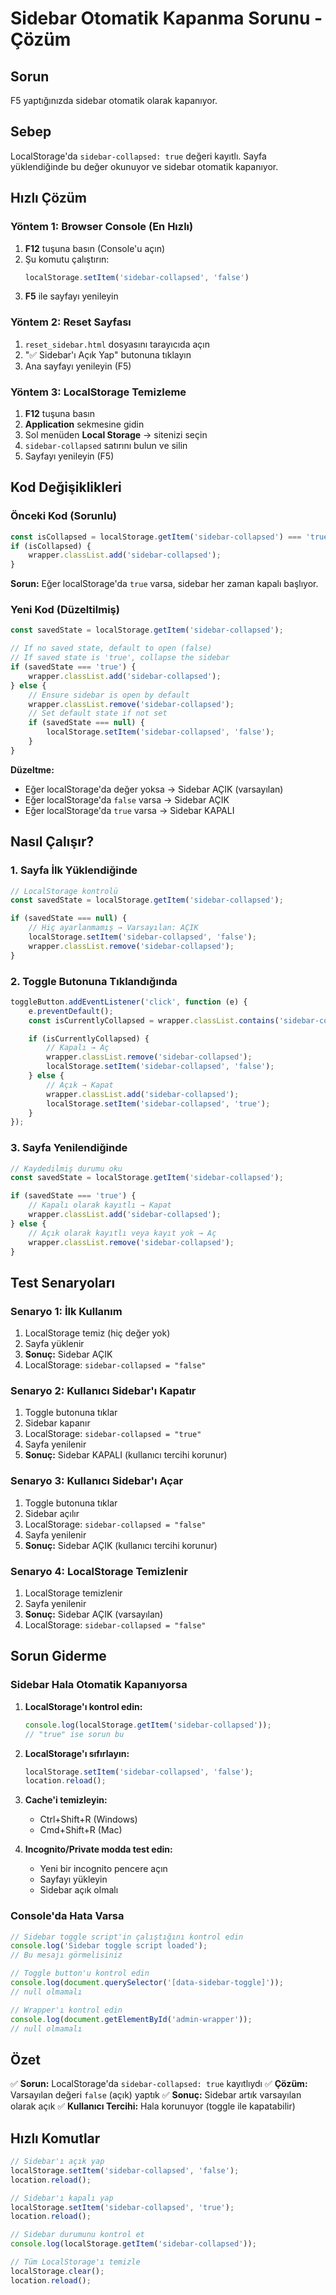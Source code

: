 # Sidebar Otomatik Kapanma Sorunu - Çözüm

## Sorun
F5 yaptığınızda sidebar otomatik olarak kapanıyor.

## Sebep
LocalStorage'da `sidebar-collapsed: true` değeri kayıtlı. Sayfa yüklendiğinde bu değer okunuyor ve sidebar otomatik kapanıyor.

## Hızlı Çözüm

### Yöntem 1: Browser Console (En Hızlı)
1. **F12** tuşuna basın (Console'u açın)
2. Şu komutu çalıştırın:
   ```javascript
   localStorage.setItem('sidebar-collapsed', 'false')
   ```
3. **F5** ile sayfayı yenileyin

### Yöntem 2: Reset Sayfası
1. `reset_sidebar.html` dosyasını tarayıcıda açın
2. "✅ Sidebar'ı Açık Yap" butonuna tıklayın
3. Ana sayfayı yenileyin (F5)

### Yöntem 3: LocalStorage Temizleme
1. **F12** tuşuna basın
2. **Application** sekmesine gidin
3. Sol menüden **Local Storage** → sitenizi seçin
4. `sidebar-collapsed` satırını bulun ve silin
5. Sayfayı yenileyin (F5)

## Kod Değişiklikleri

### Önceki Kod (Sorunlu)
```javascript
const isCollapsed = localStorage.getItem('sidebar-collapsed') === 'true';
if (isCollapsed) {
    wrapper.classList.add('sidebar-collapsed');
}
```
**Sorun:** Eğer localStorage'da `true` varsa, sidebar her zaman kapalı başlıyor.

### Yeni Kod (Düzeltilmiş)
```javascript
const savedState = localStorage.getItem('sidebar-collapsed');

// If no saved state, default to open (false)
// If saved state is 'true', collapse the sidebar
if (savedState === 'true') {
    wrapper.classList.add('sidebar-collapsed');
} else {
    // Ensure sidebar is open by default
    wrapper.classList.remove('sidebar-collapsed');
    // Set default state if not set
    if (savedState === null) {
        localStorage.setItem('sidebar-collapsed', 'false');
    }
}
```

**Düzeltme:**
- Eğer localStorage'da değer yoksa → Sidebar AÇIK (varsayılan)
- Eğer localStorage'da `false` varsa → Sidebar AÇIK
- Eğer localStorage'da `true` varsa → Sidebar KAPALI

## Nasıl Çalışır?

### 1. Sayfa İlk Yüklendiğinde
```javascript
// LocalStorage kontrolü
const savedState = localStorage.getItem('sidebar-collapsed');

if (savedState === null) {
    // Hiç ayarlanmamış → Varsayılan: AÇIK
    localStorage.setItem('sidebar-collapsed', 'false');
    wrapper.classList.remove('sidebar-collapsed');
}
```

### 2. Toggle Butonuna Tıklandığında
```javascript
toggleButton.addEventListener('click', function (e) {
    e.preventDefault();
    const isCurrentlyCollapsed = wrapper.classList.contains('sidebar-collapsed');

    if (isCurrentlyCollapsed) {
        // Kapalı → Aç
        wrapper.classList.remove('sidebar-collapsed');
        localStorage.setItem('sidebar-collapsed', 'false');
    } else {
        // Açık → Kapat
        wrapper.classList.add('sidebar-collapsed');
        localStorage.setItem('sidebar-collapsed', 'true');
    }
});
```

### 3. Sayfa Yenilendiğinde
```javascript
// Kaydedilmiş durumu oku
const savedState = localStorage.getItem('sidebar-collapsed');

if (savedState === 'true') {
    // Kapalı olarak kayıtlı → Kapat
    wrapper.classList.add('sidebar-collapsed');
} else {
    // Açık olarak kayıtlı veya kayıt yok → Aç
    wrapper.classList.remove('sidebar-collapsed');
}
```

## Test Senaryoları

### Senaryo 1: İlk Kullanım
1. LocalStorage temiz (hiç değer yok)
2. Sayfa yüklenir
3. **Sonuç:** Sidebar AÇIK
4. LocalStorage: `sidebar-collapsed = "false"`

### Senaryo 2: Kullanıcı Sidebar'ı Kapatır
1. Toggle butonuna tıklar
2. Sidebar kapanır
3. LocalStorage: `sidebar-collapsed = "true"`
4. Sayfa yenilenir
5. **Sonuç:** Sidebar KAPALI (kullanıcı tercihi korunur)

### Senaryo 3: Kullanıcı Sidebar'ı Açar
1. Toggle butonuna tıklar
2. Sidebar açılır
3. LocalStorage: `sidebar-collapsed = "false"`
4. Sayfa yenilenir
5. **Sonuç:** Sidebar AÇIK (kullanıcı tercihi korunur)

### Senaryo 4: LocalStorage Temizlenir
1. LocalStorage temizlenir
2. Sayfa yenilenir
3. **Sonuç:** Sidebar AÇIK (varsayılan)
4. LocalStorage: `sidebar-collapsed = "false"`

## Sorun Giderme

### Sidebar Hala Otomatik Kapanıyorsa

1. **LocalStorage'ı kontrol edin:**
   ```javascript
   console.log(localStorage.getItem('sidebar-collapsed'));
   // "true" ise sorun bu
   ```

2. **LocalStorage'ı sıfırlayın:**
   ```javascript
   localStorage.setItem('sidebar-collapsed', 'false');
   location.reload();
   ```

3. **Cache'i temizleyin:**
   - Ctrl+Shift+R (Windows)
   - Cmd+Shift+R (Mac)

4. **Incognito/Private modda test edin:**
   - Yeni bir incognito pencere açın
   - Sayfayı yükleyin
   - Sidebar açık olmalı

### Console'da Hata Varsa

```javascript
// Sidebar toggle script'in çalıştığını kontrol edin
console.log('Sidebar toggle script loaded');
// Bu mesajı görmelisiniz

// Toggle button'u kontrol edin
console.log(document.querySelector('[data-sidebar-toggle]'));
// null olmamalı

// Wrapper'ı kontrol edin
console.log(document.getElementById('admin-wrapper'));
// null olmamalı
```

## Özet

✅ **Sorun:** LocalStorage'da `sidebar-collapsed: true` kayıtlıydı
✅ **Çözüm:** Varsayılan değeri `false` (açık) yaptık
✅ **Sonuç:** Sidebar artık varsayılan olarak açık
✅ **Kullanıcı Tercihi:** Hala korunuyor (toggle ile kapatabilir)

## Hızlı Komutlar

```javascript
// Sidebar'ı açık yap
localStorage.setItem('sidebar-collapsed', 'false');
location.reload();

// Sidebar'ı kapalı yap
localStorage.setItem('sidebar-collapsed', 'true');
location.reload();

// Sidebar durumunu kontrol et
console.log(localStorage.getItem('sidebar-collapsed'));

// Tüm LocalStorage'ı temizle
localStorage.clear();
location.reload();
```
